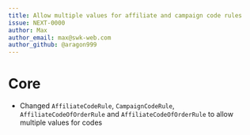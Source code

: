 ```yaml
---
title: Allow multiple values for affiliate and campaign code rules
issue: NEXT-0000
author: Max
author_email: max@swk-web.com
author_github: @aragon999
---
```

# Core
* Changed `AffiliateCodeRule`, `CampaignCodeRule`, `AffiliateCodeOfOrderRule` and `AffiliateCodeOfOrderRule` to allow multiple values for codes
